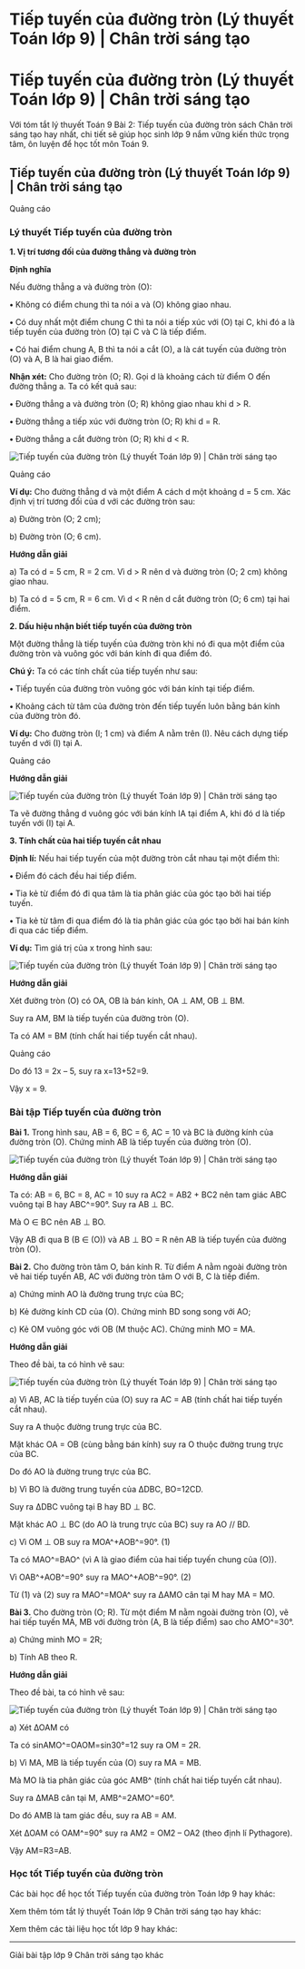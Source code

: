 # Tiếp tuyến của đường tròn (Lý thuyết Toán lớp 9) | Chân trời sáng tạo

# Tiếp tuyến của đường tròn (Lý thuyết Toán lớp 9) | Chân trời sáng tạo

Với tóm tắt lý thuyết Toán 9 Bài 2: Tiếp tuyến của đường tròn sách Chân trời sáng tạo hay nhất, chi tiết sẽ giúp học sinh lớp 9 nắm vững kiến thức trọng tâm, ôn luyện để học tốt môn Toán 9.

## Tiếp tuyến của đường tròn (Lý thuyết Toán lớp 9) | Chân trời sáng tạo

Quảng cáo

### **Lý thuyết Tiếp tuyến của đường tròn**

**1\. Vị trí tương đối của đường thẳng và đường tròn**

**Định nghĩa**

Nếu đường thẳng a và đường tròn (O):

**•** Không có điểm chung thì ta nói a và (O) không giao nhau.

**•** Có duy nhất một điểm chung C thì ta nói a tiếp xúc với (O) tại C, khi đó a là tiếp tuyến của đường tròn (O) tại C và C là tiếp điểm.

**•** Có hai điểm chung A, B thì ta nói a cắt (O), a là cát tuyến của đường tròn (O) và A, B là hai giao điểm.

**Nhận xét:** Cho đường tròn (O; R). Gọi d là khoảng cách từ điểm O đến đường thẳng a. Ta có kết quả sau:

**•** Đường thẳng a và đường tròn (O; R) không giao nhau khi d > R.

**•** Đường thẳng a tiếp xúc với đường tròn (O; R) khi d = R.

**•** Đường thẳng a cắt đường tròn (O; R) khi d < R.

![Tiếp tuyến của đường tròn \(Lý thuyết Toán lớp 9\) | Chân trời sáng tạo](https://vietjack.com/toan-9-ct/images/ly-thuyet-bai-2-tiep-tuyen-cua-duong-tron.PNG)

Quảng cáo

**Ví dụ:** Cho đường thẳng d và một điểm A cách d một khoảng d = 5 cm. Xác định vị trí tương đối của d với các đường tròn sau:

a) Đường tròn (O; 2 cm);

b) Đường tròn (O; 6 cm).

**Hướng dẫn giải**

a) Ta có d = 5 cm, R = 2 cm. Vì d > R nên d và đường tròn (O; 2 cm) không giao nhau.

b) Ta có d = 5 cm, R = 6 cm. Vì d < R nên d cắt đường tròn (O; 6 cm) tại hai điểm.

**2\. Dấu hiệu nhận biết tiếp tuyến của đường tròn**

Một đường thẳng là tiếp tuyến của đường tròn khi nó đi qua một điểm của đường tròn và vuông góc với bán kính đi qua điểm đó.

**Chú ý:** Ta có các tính chất của tiếp tuyến như sau:

**•** Tiếp tuyến của đường tròn vuông góc với bán kính tại tiếp điểm.

**•** Khoảng cách từ tâm của đường tròn đến tiếp tuyến luôn bằng bán kính của đường tròn đó.

**Ví dụ:** Cho đường tròn (I; 1 cm) và điểm A nằm trên (I). Nêu cách dựng tiếp tuyến d với (I) tại A.

Quảng cáo

**Hướng dẫn giải**

![Tiếp tuyến của đường tròn \(Lý thuyết Toán lớp 9\) | Chân trời sáng tạo](https://vietjack.com/toan-9-ct/images/ly-thuyet-bai-2-tiep-tuyen-cua-duong-tron-1.PNG)

Ta vẽ đường thẳng d vuông góc với bán kính IA tại điểm A, khi đó d là tiếp tuyến với (I) tại A.

**3\. Tính chất của hai tiếp tuyến cắt nhau**

**Định lí:** Nếu hai tiếp tuyến của một đường tròn cắt nhau tại một điểm thì:

**•** Điểm đó cách đều hai tiếp điểm.

**•** Tia kẻ từ điểm đó đi qua tâm là tia phân giác của góc tạo bởi hai tiếp tuyến.

**•** Tia kẻ từ tâm đi qua điểm đó là tia phân giác của góc tạo bởi hai bán kính đi qua các tiếp điểm.

**Ví dụ:** Tìm giá trị của x trong hình sau:

![Tiếp tuyến của đường tròn \(Lý thuyết Toán lớp 9\) | Chân trời sáng tạo](https://vietjack.com/toan-9-ct/images/ly-thuyet-bai-2-tiep-tuyen-cua-duong-tron-2.PNG)

**Hướng dẫn giải**

Xét đường tròn (O) có OA, OB là bán kính, OA ⊥ AM, OB ⊥ BM.

Suy ra AM, BM là tiếp tuyến của đường tròn (O).

Ta có AM = BM (tính chất hai tiếp tuyến cắt nhau).

Quảng cáo

Do đó 13 = 2x – 5, suy ra x=13+52=9.

Vậy x = 9.

### **Bài tập Tiếp tuyến của đường tròn**

**Bài 1.** Trong hình sau, AB = 6, BC = 6, AC = 10 và BC là đường kính của đường tròn (O). Chứng minh AB là tiếp tuyến của đường tròn (O).

![Tiếp tuyến của đường tròn \(Lý thuyết Toán lớp 9\) | Chân trời sáng tạo](https://vietjack.com/toan-9-ct/images/ly-thuyet-bai-2-tiep-tuyen-cua-duong-tron-3.PNG)

**Hướng dẫn giải**

Ta có: AB = 6, BC = 8, AC = 10 suy ra AC2 = AB2 \+ BC2 nên tam giác ABC vuông tại B hay ABC^=90°. Suy ra AB ⊥ BC.

Mà O ∈ BC nên AB ⊥ BO.

Vậy AB đi qua B (B ∈ (O)) và AB ⊥ BO = R nên AB là tiếp tuyến của đường tròn (O).

**Bài 2.** Cho đường tròn tâm O, bán kính R. Từ điểm A nằm ngoài đường tròn vẽ hai tiếp tuyến AB, AC với đường tròn tâm O với B, C là tiếp điểm.

a) Chứng minh AO là đường trung trực của BC;

b) Kẻ đường kính CD của (O). Chứng minh BD song song với AO;

c) Kẻ OM vuông góc với OB (M thuộc AC). Chứng minh MO = MA.

**Hướng dẫn giải**

Theo đề bài, ta có hình vẽ sau:

![Tiếp tuyến của đường tròn \(Lý thuyết Toán lớp 9\) | Chân trời sáng tạo](https://vietjack.com/toan-9-ct/images/ly-thuyet-bai-2-tiep-tuyen-cua-duong-tron-4.PNG)

a) Vì AB, AC là tiếp tuyến của (O) suy ra AC = AB (tính chất hai tiếp tuyến cắt nhau).

Suy ra A thuộc đường trung trực của BC.

Mặt khác OA = OB (cùng bằng bán kính) suy ra O thuộc đường trung trực của BC.

Do đó AO là đường trung trực của BC.

b) Vì BO là đường trung tuyến của ∆DBC, BO=12CD.

Suy ra ∆DBC vuông tại B hay BD ⊥ BC.

Mặt khác AO ⊥ BC (do AO là trung trực của BC) suy ra AO // BD.

c) Vì OM ⊥ OB suy ra MOA^+AOB^=90°. (1)

Ta có MAO^=BAO^ (vì A là giao điểm của hai tiếp tuyến chung của (O)).

Vì OAB^+AOB^=90° suy ra MAO^+AOB^=90°. (2)

Từ (1) và (2) suy ra MAO^=MOA^ suy ra ∆AMO cân tại M hay MA = MO.

**Bài 3.** Cho đường tròn (O; R). Từ một điểm M nằm ngoài đường tròn (O), vẽ hai tiếp tuyến MA, MB với đường tròn (A, B là tiếp điểm) sao cho AMO^=30°.

a) Chứng minh MO = 2R;

b) Tính AB theo R.

**Hướng dẫn giải**

Theo đề bài, ta có hình vẽ sau:

![Tiếp tuyến của đường tròn \(Lý thuyết Toán lớp 9\) | Chân trời sáng tạo](https://vietjack.com/toan-9-ct/images/ly-thuyet-bai-2-tiep-tuyen-cua-duong-tron-5.PNG)

a) Xét ∆OAM có 

Ta có sinAMO^=OAOM=sin30°=12 suy ra OM = 2R.

b) Vì MA, MB là tiếp tuyến của (O) suy ra MA = MB. 

Mà MO là tia phân giác của góc AMB^ (tính chất hai tiếp tuyến cắt nhau).

Suy ra ∆MAB cân tại M, AMB^=2AMO^=60°.

Do đó AMB là tam giác đều, suy ra AB = AM.

Xét ∆OAM có OAM^=90° suy ra AM2 = OM2 – OA2 (theo định lí Pythagore).

Vậy AM=R3=AB.

### **Học tốt Tiếp tuyến của đường tròn**

Các bài học để học tốt Tiếp tuyến của đường tròn Toán lớp 9 hay khác:

Xem thêm tóm tắt lý thuyết Toán lớp 9 Chân trời sáng tạo hay khác:

Xem thêm các tài liệu học tốt lớp 9 hay khác:

* * *

Giải bài tập lớp 9 Chân trời sáng tạo khác
